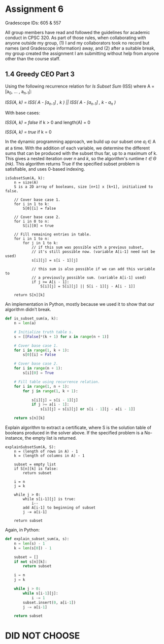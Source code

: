 # Assignment 6

Gradescope IDs: 605 & 557

All group members have read and followed the guidelines for academic conduct in
CPSC 320. As part of those rules, when collaborating with anyone outside my
group, (1) I and my collaborators took no record but names (and Gradescope
information) away, and (2) after a suitable break, my group created the
assignment I am submitting without help from anyone other than the course staff.

## 1.4 Greedy CEO Part 3

Using the following recurrence relation for _Is Subset Sum_ (ISS)
where A = [a<sub>0</sub>, ... , a<sub>n-1</sub>]:

_ISS(A, k) = ISS( A - [a<sub>n-1</sub>] , k ) ||
    ISS( A - [a<sub>n-1</sub>] , k - a<sub>n</sub> )_

With base cases:

_ISS(A, k) = false_ if k > 0 and length(A) = 0

_ISS(A, k) = true_ if k = 0

In the dynamic programming approach, we build up our subset one _a<sub>i</sub>_
&#8712; A at a time. With the addition of each variable, we determine the
different sums that can be produced with the subset thus far, up to a maximum
of k. This gives a nested iteration over _n_ and _k_, so the algorithm's runtime
_t &#8712; &Theta; (nk)_. This algorithm returns True if the specified subset
problem is satisfiable, and uses 0-based indexing.

```
isSubsetSum(A, k):
    n = size(A)
    S is a 2D array of booleans, size [n+1] x [k+1], initialized to false.

    // Cover base case 1.
    for i in 1 to k:
        S[0][i] = false

    // Cover base case 2.
    for i in 0 to n:
        S[i][0] = true

    // Fill remaining entries in table.
    for i in 1 to n:
        for j in 1 to k:
            // if this sum was possible with a previous subset,
            // it's still possible now. (variable A[i-1] need not be used)
            s[i][j] = s[i - 1][j]

            // this sum is also possible if we can add this variable to
            // a previously possible sum. (variable A[i-1] used)
            if j >= A[i - 1]:
                S[i][j] = S[i][j] || S[i - 1][j - A[i - 1]]

    return S[n][k]
```

An implementation in Python, mostly because we used it to show that our
algorithm didn't break.

```Python
def is_subset_sum(a, k):
    n = len(a)

    # Initialize truth table s.
    s = [[False]*(k + 1) for x in range(n + 1)]

    # Cover base case 1.
    for i in range(1, k + 1):
        s[0][i] = False

    # Cover base case 2.
    for i in range(n + 1):
        s[i][0] = True

    # Fill table using recurrence relation.
    for i in range(1, n + 1):
        for j in range(1, k + 1):

            s[i][j] = s[i - 1][j]
            if j >= a[i - 1]:
                s[i][j] = s[i][j] or s[i - 1][j - a[i - 1]]

    return s[n][k]
```

Explain algorithm to extract a certificate, where S is the solution table
of booleans produced in the solver above. If the specified problem is a
No-instance, the empty list is returned.

```
explainSubsetSum(A, S):
    n = (length of rows in A) - 1
    k = (length of columns in A) - 1

    subset = empty list
    if S[n][k] is false:
        return subset

    i = n
    j = k

    while j > 0:
        while s[i-1][j] is true:
            i--
        add A[i-1] to beginning of subset
        j -= a[i-1]

    return subset
```

Again, in Python:

```Python
def explain_subset_sum(a, s):
    n = len(s) - 1
    k = len(s[0]) - 1

    subset = []
    if not s[n][k]:
        return subset

    i = n
    j = k

    while j > 0:
        while s[i-1][j]:
            i -= 1
        subset.insert(0, a[i-1])
        j -= a[i-1]

    return subset
```

<div style="page-break-after: always;"></div>

# DID NOT CHOOSE
